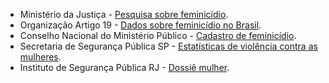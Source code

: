- Ministério da Justiça - [Pesquisa sobre feminicídio](https://bit.ly/2YoXit2).
- Organização Artigo 19 - [Dados sobre feminicídio no Brasil](https://bit.ly/2YqHKoz).
- Conselho Nacional do Ministério Público - [Cadastro de feminicídio](https://bit.ly/3glDg91).
- Secretaria de Segurança Pública SP - [Estatísticas de violência contra as mulheres](https://bit.ly/3hlKJpP).
- Instituto de Segurança Pública RJ - [Dossiê mulher](https://bit.ly/2Qiyezf).
